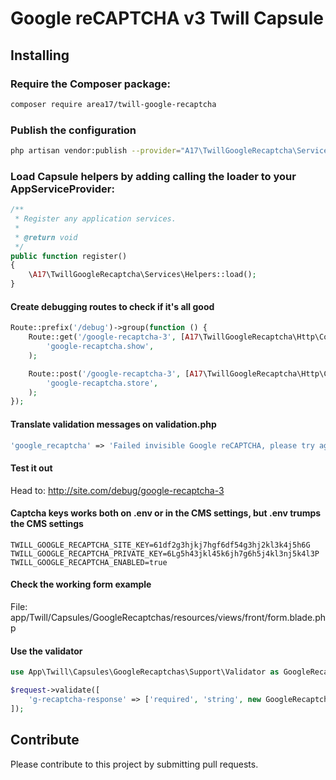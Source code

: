 # Google reCAPTCHA v3 Twill Capsule

## Installing

### Require the Composer package:

``` bash
composer require area17/twill-google-recaptcha
``` 

### Publish the configuration

``` bash
php artisan vendor:publish --provider="A17\TwillGoogleRecaptcha\ServiceProvider"
```

### Load Capsule helpers by adding calling the loader to your AppServiceProvider:

``` php
/**
 * Register any application services.
 *
 * @return void
 */
public function register()
{
    \A17\TwillGoogleRecaptcha\Services\Helpers::load();
}
```

#### Create debugging routes to check if it's all good

```php
Route::prefix('/debug')->group(function () {
    Route::get('/google-recaptcha-3', [A17\TwillGoogleRecaptcha\Http\Controllers\TwillGoogleRecaptchaFrontController::class, 'show'])->name(
        'google-recaptcha.show',
    );

    Route::post('/google-recaptcha-3', [A17\TwillGoogleRecaptcha\Http\Controllers\TwillGoogleRecaptchaFrontController::class, 'store'])->name(
        'google-recaptcha.store',
    );
});
```

#### Translate validation messages on validation.php

```php
'google_recaptcha' => 'Failed invisible Google reCAPTCHA, please try again.',
```

#### Test it out

Head to: http://site.com/debug/google-recaptcha-3

#### Captcha keys works both on .env or in the CMS settings, but .env trumps the CMS settings

```dotenv
TWILL_GOOGLE_RECAPTCHA_SITE_KEY=61df2g3hjkj7hgf6df54g3hj2kl3k4j5h6G
TWILL_GOOGLE_RECAPTCHA_PRIVATE_KEY=6Lg5h43jkl45k6jh7g6h5j4kl3nj5k4l3P
TWILL_GOOGLE_RECAPTCHA_ENABLED=true
```

#### Check the working form example

File: app/Twill/Capsules/GoogleRecaptchas/resources/views/front/form.blade.php

#### Use the validator

```php
use App\Twill\Capsules\GoogleRecaptchas\Support\Validator as GoogleRecaptchaValidator;

$request->validate([
    'g-recaptcha-response' => ['required', 'string', new GoogleRecaptchaValidator()],
]);
```

## Contribute

Please contribute to this project by submitting pull requests.
